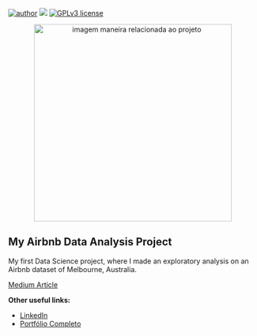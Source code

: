 [![author](https://img.shields.io/badge/author-DanielToni-red.svg)](https://www.linkedin.com/in/daniel-toni-b35b14204/) [![](https://img.shields.io/badge/python-3.7+-blue.svg)](https://www.python.org/downloads/release/python-365/) [![GPLv3 license](https://img.shields.io/badge/License-GPLv3-blue.svg)](http://perso.crans.org/besson/LICENSE.html)

<p align="center">
  <img src="https://www.segurospromo.com.br/blog/wp-content/uploads/2020/09/melbourne-australia.jpg" alt="imagem maneira relacionada ao projeto"height=400px >
</p>

## My Airbnb Data Analysis Project

My first Data Science project, where I made an exploratory analysis on an Airbnb dataset of Melbourne, Australia.

[Medium Article]()

**Other useful links:**
* [LinkedIn](https://www.linkedin.com/in/rafael-n-duarte/)
* [Portfólio Completo](https://www.linkedin.com/in/rafael-n-duarte/)
